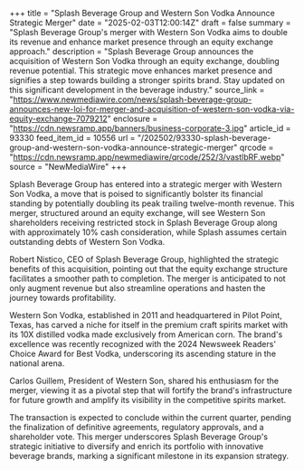 +++
title = "Splash Beverage Group and Western Son Vodka Announce Strategic Merger"
date = "2025-02-03T12:00:14Z"
draft = false
summary = "Splash Beverage Group's merger with Western Son Vodka aims to double its revenue and enhance market presence through an equity exchange approach."
description = "Splash Beverage Group announces the acquisition of Western Son Vodka through an equity exchange, doubling revenue potential. This strategic move enhances market presence and signifies a step towards building a stronger spirits brand. Stay updated on this significant development in the beverage industry."
source_link = "https://www.newmediawire.com/news/splash-beverage-group-announces-new-loi-for-merger-and-acquisition-of-western-son-vodka-via-equity-exchange-7079212"
enclosure = "https://cdn.newsramp.app/banners/business-corporate-3.jpg"
article_id = 93330
feed_item_id = 10556
url = "/202502/93330-splash-beverage-group-and-western-son-vodka-announce-strategic-merger"
qrcode = "https://cdn.newsramp.app/newmediawire/qrcode/252/3/vastlbRF.webp"
source = "NewMediaWire"
+++

<p>Splash Beverage Group has entered into a strategic merger with Western Son Vodka, a move that is poised to significantly bolster its financial standing by potentially doubling its peak trailing twelve-month revenue. This merger, structured around an equity exchange, will see Western Son shareholders receiving restricted stock in Splash Beverage Group along with approximately 10% cash consideration, while Splash assumes certain outstanding debts of Western Son Vodka.</p><p>Robert Nistico, CEO of Splash Beverage Group, highlighted the strategic benefits of this acquisition, pointing out that the equity exchange structure facilitates a smoother path to completion. The merger is anticipated to not only augment revenue but also streamline operations and hasten the journey towards profitability.</p><p>Western Son Vodka, established in 2011 and headquartered in Pilot Point, Texas, has carved a niche for itself in the premium craft spirits market with its 10X distilled vodka made exclusively from American corn. The brand's excellence was recently recognized with the 2024 Newsweek Readers' Choice Award for Best Vodka, underscoring its ascending stature in the national arena.</p><p>Carlos Guillem, President of Western Son, shared his enthusiasm for the merger, viewing it as a pivotal step that will fortify the brand's infrastructure for future growth and amplify its visibility in the competitive spirits market.</p><p>The transaction is expected to conclude within the current quarter, pending the finalization of definitive agreements, regulatory approvals, and a shareholder vote. This merger underscores Splash Beverage Group's strategic initiative to diversify and enrich its portfolio with innovative beverage brands, marking a significant milestone in its expansion strategy.</p>